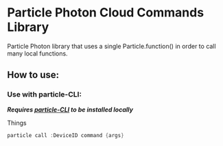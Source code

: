 # Particle Photon Cloud Commands Library

Particle Photon library that uses a single Particle.function() in order
to call many local functions.

## How to use:

### Use with particle-CLI:

_**Requires [particle-CLI](https://github.com/spark/particle-cli) to be
installed locally**_

Things

```C++
particle call :DeviceID command {args}
```
